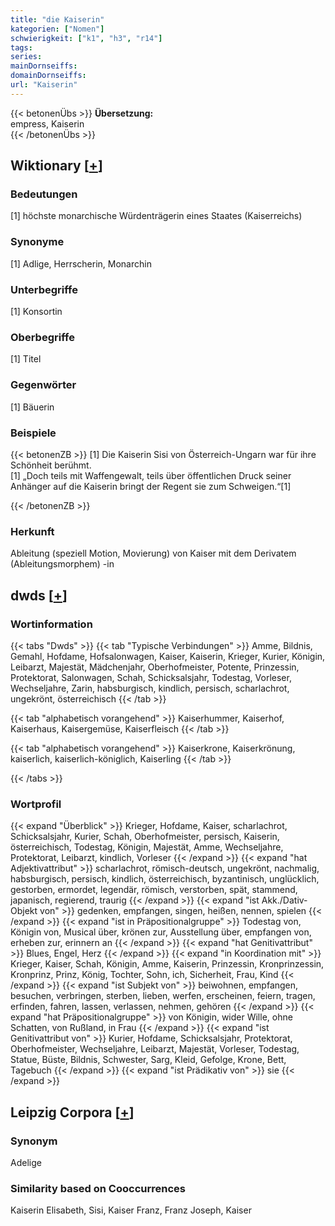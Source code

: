 ```yaml
---
title: "die Kaiserin"
kategorien: ["Nomen"]
schwierigkeit: ["k1", "h3", "r14"]
tags:
series:
mainDornseiffs:
domainDornseiffs:
url: "Kaiserin"
---
```


{{< betonenÜbs >}}
**Übersetzung:**  
empress, Kaiserin  
{{< /betonenÜbs >}}

## Wiktionary [[+](https://de.wiktionary.org/wiki/Kaiserin)]

### Bedeutungen
[1] höchste monarchische Würdenträgerin eines Staates (Kaiserreichs)  

### Synonyme
[1] Adlige, Herrscherin, Monarchin  

### Unterbegriffe
[1] Konsortin  

### Oberbegriffe
[1] Titel  

### Gegenwörter
[1] Bäuerin  

### Beispiele
{{< betonenZB >}}
[1] Die Kaiserin Sisi von Österreich-Ungarn war für ihre Schönheit berühmt.  
[1] „Doch teils mit Waffengewalt, teils über öffentlichen Druck seiner Anhänger auf die Kaiserin bringt der Regent sie zum Schweigen.“[1]  

{{< /betonenZB >}}
### Herkunft
Ableitung (speziell Motion, Movierung) von Kaiser mit dem Derivatem (Ableitungsmorphem) -in  



## dwds [[+](https://www.dwds.de/wb/Kaiserin)]

### Wortinformation
{{< tabs "Dwds" >}}
{{< tab "Typische Verbindungen" >}}
Amme, Bildnis, Gemahl, Hofdame, Hofsalonwagen, Kaiser, Kaiserin, Krieger, Kurier, Königin, Leibarzt, Majestät, Mädchenjahr, Oberhofmeister, Potente, Prinzessin, Protektorat, Salonwagen, Schah, Schicksalsjahr, Todestag, Vorleser, Wechseljahre, Zarin, habsburgisch, kindlich, persisch, scharlachrot, ungekrönt, österreichisch
{{< /tab >}}

{{< tab "alphabetisch vorangehend" >}}
Kaiserhummer, Kaiserhof, Kaiserhaus, Kaisergemüse, Kaiserfleisch
{{< /tab >}}

{{< tab "alphabetisch vorangehend" >}}
Kaiserkrone, Kaiserkrönung, kaiserlich, kaiserlich-königlich, Kaiserling
{{< /tab >}}

{{< /tabs >}}

### Wortprofil
{{< expand "Überblick" >}} Krieger, Hofdame, Kaiser, scharlachrot, Schicksalsjahr, Kurier, Schah, Oberhofmeister, persisch, Kaiserin, österreichisch, Todestag, Königin, Majestät, Amme, Wechseljahre, Protektorat, Leibarzt, kindlich, Vorleser {{< /expand >}}
{{< expand "hat Adjektivattribut" >}} scharlachrot, römisch-deutsch, ungekrönt, nachmalig, habsburgisch, persisch, kindlich, österreichisch, byzantinisch, unglücklich, gestorben, ermordet, legendär, römisch, verstorben, spät, stammend, japanisch, regierend, traurig {{< /expand >}}
{{< expand "ist Akk./Dativ-Objekt von" >}} gedenken, empfangen, singen, heißen, nennen, spielen {{< /expand >}}
{{< expand "ist in Präpositionalgruppe" >}} Todestag von, Königin von, Musical über, krönen zur, Ausstellung über, empfangen von, erheben zur, erinnern an {{< /expand >}}
{{< expand "hat Genitivattribut" >}} Blues, Engel, Herz {{< /expand >}}
{{< expand "in Koordination mit" >}} Krieger, Kaiser, Schah, Königin, Amme, Kaiserin, Prinzessin, Kronprinzessin, Kronprinz, Prinz, König, Tochter, Sohn, ich, Sicherheit, Frau, Kind {{< /expand >}}
{{< expand "ist Subjekt von" >}} beiwohnen, empfangen, besuchen, verbringen, sterben, lieben, werfen, erscheinen, feiern, tragen, erfinden, fahren, lassen, verlassen, nehmen, gehören {{< /expand >}}
{{< expand "hat Präpositionalgruppe" >}} von Königin, wider Wille, ohne Schatten, von Rußland, in Frau {{< /expand >}}
{{< expand "ist Genitivattribut von" >}} Kurier, Hofdame, Schicksalsjahr, Protektorat, Oberhofmeister, Wechseljahre, Leibarzt, Majestät, Vorleser, Todestag, Statue, Büste, Bildnis, Schwester, Sarg, Kleid, Gefolge, Krone, Bett, Tagebuch {{< /expand >}}
{{< expand "ist Prädikativ von" >}} sie {{< /expand >}}

## Leipzig Corpora [[+](https://corpora.uni-leipzig.de/en/res?word=Kaiserin&corpusId=deu_newscrawl-public_2018)]


### Synonym
Adelige


### Similarity based on Cooccurrences
Kaiserin Elisabeth, Sisi, Kaiser Franz, Franz Joseph, Kaiser

